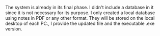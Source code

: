The system is already in its final phase. I didn't include a database in it since it is not necessary for its purpose. I only created a local database using notes in PDF or any other format. They will be stored on the local desktop of each PC., I provide the updated file and the executable .exe version.
